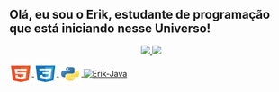 ## Olá, eu sou o Erik, estudante de programação que está iniciando nesse Universo!

<div align="center">
  <a href="github.com/ErikPanicio">
  <img height="180em" src="https://github-readme-stats.vercel.app/api?username=erikpanicio&show_icons=true&theme=outrun&include_all_commits=true&count_private=true"/>
  <img height="180em" src="https://github-readme-stats.vercel.app/api/top-langs/?username=erikpanicio&layout=compact&langs_count=7&theme=outrun"/> <!-- aura  outrun-->
</div> 
  
 <div style="display: inline_block"><br>
  <img align="center" alt="Erik-HTML" height="30" width="40" src="https://raw.githubusercontent.com/devicons/devicon/master/icons/html5/html5-original.svg">
  <img align="center" alt="Erik-CSS" height="30" width="40" src="https://raw.githubusercontent.com/devicons/devicon/master/icons/css3/css3-original.svg">
  <img align="center" alt="Erik-Python" height="30" width="40" src="https://raw.githubusercontent.com/devicons/devicon/master/icons/python/python-original.svg">
  <img align="center" alt = "Erik-Java" height="30" width="40" src="https://cdn.jsdelivr.net/gh/devicons/devicon/icons/java/java-original.svg" />
</div>
  
<!--  ![Snake animation](https://github.com/ErikPanicio/ErikPanicio/blob/output/github-contribution-grid-snake.svg)   -->
